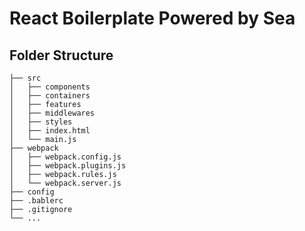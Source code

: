 # React Boilerplate Powered by Sea

## Folder Structure
```
├── src
│   ├── components
│   ├── containers
│   ├── features
│   ├── middlewares
│   ├── styles
│   ├── index.html
│   └── main.js
├── webpack
│   ├── webpack.config.js
│   ├── webpack.plugins.js
│   ├── webpack.rules.js
│   └── webpack.server.js
├── config
├── .bablerc
├── .gitignore
└── ...
```
